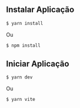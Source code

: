 ## Instalar Aplicação

```bash
$ yarn install
```
Ou
```bash
$ npm install
```
## Iniciar Aplicação

```bash
$ yarn dev
```
Ou
```bash
$ yarn vite
```

